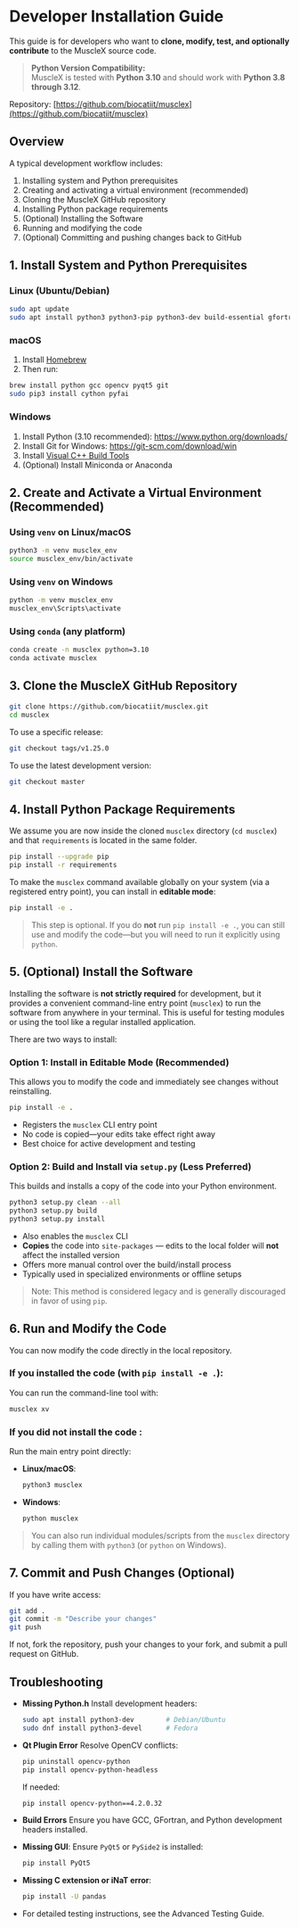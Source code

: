 # Developer Installation Guide

This guide is for developers who want to **clone, modify, test, and optionally contribute** to the MuscleX source code.

> **Python Version Compatibility:**  
> MuscleX is tested with **Python 3.10** and should work with **Python 3.8 through 3.12**.

Repository: [https://github.com/biocatiit/musclex](https://github.com/biocatiit/musclex)



## Overview

A typical development workflow includes:

1. Installing system and Python prerequisites  
2. Creating and activating a virtual environment (recommended)
3. Cloning the MuscleX GitHub repository  
4. Installing Python package requirements  
5. (Optional) Installing the Software
6. Running and modifying the code  
5. (Optional) Committing and pushing changes back to GitHub



## 1. Install System and Python Prerequisites  

### Linux (Ubuntu/Debian)

```bash
sudo apt update
sudo apt install python3 python3-pip python3-dev build-essential gfortran git
```

### macOS

1. Install [Homebrew](https://brew.sh/)
2. Then run:

```bash
brew install python gcc opencv pyqt5 git
sudo pip3 install cython pyfai
```

### Windows

1. Install Python (3.10 recommended): https://www.python.org/downloads/
2. Install Git for Windows: https://git-scm.com/download/win
3. Install [Visual C++ Build Tools](https://visualstudio.microsoft.com/visual-cpp-build-tools/)
4. (Optional) Install Miniconda or Anaconda



## 2. Create and Activate a Virtual Environment (Recommended)

### Using `venv` on Linux/macOS

```bash
python3 -m venv musclex_env
source musclex_env/bin/activate
```

### Using `venv` on Windows

```cmd
python -m venv musclex_env
musclex_env\Scripts\activate
```

### Using `conda` (any platform)

```bash
conda create -n musclex python=3.10
conda activate musclex
```



## 3. Clone the MuscleX GitHub Repository 

```bash
git clone https://github.com/biocatiit/musclex.git
cd musclex
```

To use a specific release:

```bash
git checkout tags/v1.25.0
```

To use the latest development version:

```bash
git checkout master
```



## 4. Install Python Package Requirements  

We assume you are now inside the cloned `musclex` directory (`cd musclex`) and that `requirements` is located in the same folder.

```bash
pip install --upgrade pip
pip install -r requirements
```

To make the `musclex` command available globally on your system (via a registered entry point), you can install in **editable mode**:

```bash
pip install -e .
```

> This step is optional. If you do **not** run `pip install -e .`, you can still use and modify the code—but you will need to run it explicitly using `python`.



## 5. (Optional) Install the Software

Installing the software is **not strictly required** for development, but it provides a convenient command-line entry point (`musclex`) to run the software from anywhere in your terminal. This is useful for testing modules or using the tool like a regular installed application.

There are two ways to install:

### Option 1: Install in Editable Mode (Recommended)

This allows you to modify the code and immediately see changes without reinstalling.

```bash
pip install -e .
```

- Registers the `musclex` CLI entry point
- No code is copied—your edits take effect right away
- Best choice for active development and testing

### Option 2: Build and Install via `setup.py` (Less Preferred)

This builds and installs a copy of the code into your Python environment.

```bash
python3 setup.py clean --all
python3 setup.py build
python3 setup.py install
```

- Also enables the `musclex` CLI
- **Copies** the code into `site-packages` — edits to the local folder will **not** affect the installed version
- Offers more manual control over the build/install process
- Typically used in specialized environments or offline setups

> Note: This method is considered legacy and is generally discouraged in favor of using `pip`.




## 6. Run and Modify the Code

You can now modify the code directly in the local repository.

### If you installed the code (with `pip install -e .`):

You can run the command-line tool with:

```bash
musclex xv
```

### If you did **not** install the code :

Run the main entry point directly:

- **Linux/macOS**:

  ```bash
  python3 musclex
  ```

- **Windows**:

  ```cmd
  python musclex
  ```

> You can also run individual modules/scripts from the `musclex` directory by calling them with `python3` (or `python` on Windows).



## 7. Commit and Push Changes (Optional)

If you have write access:

```bash
git add .
git commit -m "Describe your changes"
git push
```

If not, fork the repository, push your changes to your fork, and submit a pull request on GitHub.



## Troubleshooting

- **Missing Python.h**
   Install development headers:

  ```bash
  sudo apt install python3-dev        # Debian/Ubuntu
  sudo dnf install python3-devel      # Fedora
  ```

- **Qt Plugin Error**
   Resolve OpenCV conflicts:

  ```bash
  pip uninstall opencv-python
  pip install opencv-python-headless
  ```

   If needed:
  
   ```bash
   pip install opencv-python==4.2.0.32
   ```
  
- **Build Errors**
   Ensure you have GCC, GFortran, and Python development headers installed.
   
- **Missing GUI**:
   Ensure `PyQt5` or `PySide2` is installed:

  ```bash
  pip install PyQt5
  ```

- **Missing C extension or iNaT error**:

  ```bash
  pip install -U pandas

- For detailed testing instructions, see the Advanced Testing Guide.
